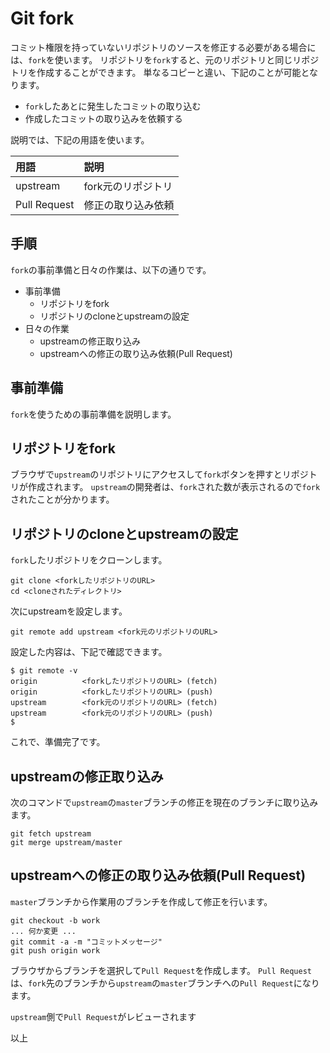 # Git fork

コミット権限を持っていないリポジトリのソースを修正する必要がある場合には、``fork``を使います。
リポジトリを``fork``すると、元のリポジトリと同じリポジトリを作成することができます。
単なるコピーと違い、下記のことが可能となります。

- ``fork``したあとに発生したコミットの取り込む
- 作成したコミットの取り込みを依頼する

説明では、下記の用語を使います。

| 用語         | 説明               |
|:-------------|:-------------------|
| upstream     | fork元のリポジトリ |
| Pull Request | 修正の取り込み依頼 |

## 手順

``fork``の事前準備と日々の作業は、以下の通りです。

- 事前準備
  - リポジトリをfork
  - リポジトリのcloneとupstreamの設定
- 日々の作業
  - upstreamの修正取り込み
  - upstreamへの修正の取り込み依頼(Pull Request)

## 事前準備

``fork``を使うための事前準備を説明します。

## リポジトリをfork

ブラウザで``upstream``のリポジトリにアクセスして``fork``ボタンを押すとリポジトリが作成されます。
``upstream``の開発者は、``fork``された数が表示されるので``fork``されたことが分かります。

## リポジトリのcloneとupstreamの設定

``fork``したリポジトリをクローンします。

```
git clone <forkしたリポジトリのURL>
cd <cloneされたディレクトリ>
```

次にupstreamを設定します。

```
git remote add upstream <fork元のリポジトリのURL>
```

設定した内容は、下記で確認できます。

```
$ git remote -v
origin          <forkしたリポジトリのURL> (fetch)
origin          <forkしたリポジトリのURL> (push)
upstream        <fork元のリポジトリのURL> (fetch)
upstream        <fork元のリポジトリのURL> (push)
$
```

これで、準備完了です。

## upstreamの修正取り込み

次のコマンドで``upstream``の``master``ブランチの修正を現在のブランチに取り込みます。

```
git fetch upstream
git merge upstream/master
```

## upstreamへの修正の取り込み依頼(Pull Request)

``master``ブランチから作業用のブランチを作成して修正を行います。

```
git checkout -b work
... 何か変更 ...
git commit -a -m "コミットメッセージ"
git push origin work
```

ブラウザからブランチを選択して``Pull Request``を作成します。
``Pull Request``は、``fork``先のブランチから``upstream``の``master``ブランチへの``Pull Request``になります。

``upstream``側で``Pull Request``がレビューされます

以上
